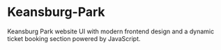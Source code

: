 # Keansburg-Park
Keansburg Park website UI with modern frontend design and a dynamic ticket booking section powered by JavaScript.
